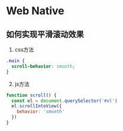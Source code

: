 # Web Native

## 如何实现平滑滚动效果
1. css方法
```css
.main {
  scroll-behavior: smooth;
}
```

2. js方法
```js
function scroll() {
  const el = document.querySelector('#el')
  el.scrollIntoView({
    behavior: 'smooth'
  })
}
```